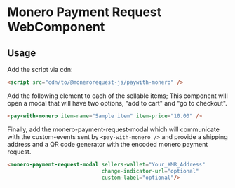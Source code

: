 # Monero Payment Request WebComponent
## Usage
Add the script via cdn:
```html
<script src="cdn/to/@monerorequest-js/paywith-monero" />
```
Add the following element to each of the sellable items; This component will open a modal that will have two options, 
"add to cart" and "go to checkout".
```html
<pay-with-monero item-name="Sample item" item-price="10.00" />
```
Finally, add the monero-payment-request-modal which will communicate with the custom-events sent by `<pay-with-monero />`
and provide a shipping address and a QR code generator with the encoded monero payment request.
```html
<monero-payment-request-modal sellers-wallet="Your_XMR_Address" 
                              change-indicator-url="optional" 
                              custom-label="optional"/>
```